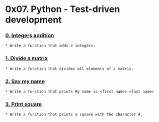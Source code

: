 # 0x07. Python - Test-driven development


### [0. Integers addition](./0-add_integer.py)
	* Write a function that adds 2 integers.


### [1. Divide a matrix](./2-matrix_divided.py)
	* Write a function that divides all elements of a matrix.


### [2. Say my name](./3-say_my_name.py)
	* Write a function that prints My name is <first name> <last name>


### [3. Print square](./4-print_square.py)
	* Write a function that prints a square with the character #.
